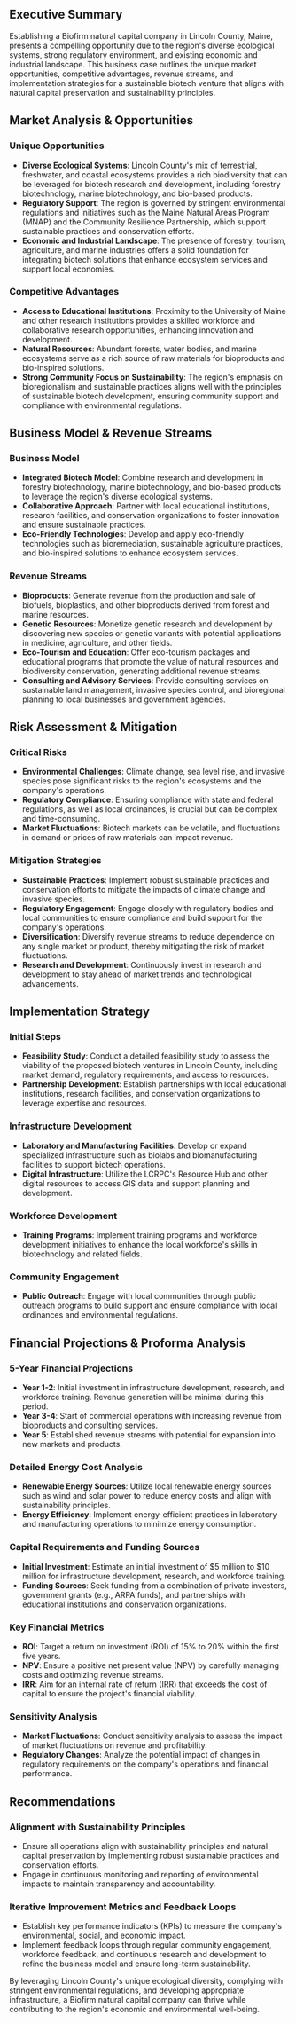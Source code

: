 ## Executive Summary

Establishing a Biofirm natural capital company in Lincoln County, Maine, presents a compelling opportunity due to the region's diverse ecological systems, strong regulatory environment, and existing economic and industrial landscape. This business case outlines the unique market opportunities, competitive advantages, revenue streams, and implementation strategies for a sustainable biotech venture that aligns with natural capital preservation and sustainability principles.

## Market Analysis & Opportunities

### Unique Opportunities
- **Diverse Ecological Systems**: Lincoln County's mix of terrestrial, freshwater, and coastal ecosystems provides a rich biodiversity that can be leveraged for biotech research and development, including forestry biotechnology, marine biotechnology, and bio-based products.
- **Regulatory Support**: The region is governed by stringent environmental regulations and initiatives such as the Maine Natural Areas Program (MNAP) and the Community Resilience Partnership, which support sustainable practices and conservation efforts.
- **Economic and Industrial Landscape**: The presence of forestry, tourism, agriculture, and marine industries offers a solid foundation for integrating biotech solutions that enhance ecosystem services and support local economies.

### Competitive Advantages
- **Access to Educational Institutions**: Proximity to the University of Maine and other research institutions provides a skilled workforce and collaborative research opportunities, enhancing innovation and development.
- **Natural Resources**: Abundant forests, water bodies, and marine ecosystems serve as a rich source of raw materials for bioproducts and bio-inspired solutions.
- **Strong Community Focus on Sustainability**: The region's emphasis on bioregionalism and sustainable practices aligns well with the principles of sustainable biotech development, ensuring community support and compliance with environmental regulations.

## Business Model & Revenue Streams

### Business Model
- **Integrated Biotech Model**: Combine research and development in forestry biotechnology, marine biotechnology, and bio-based products to leverage the region's diverse ecological systems.
- **Collaborative Approach**: Partner with local educational institutions, research facilities, and conservation organizations to foster innovation and ensure sustainable practices.
- **Eco-Friendly Technologies**: Develop and apply eco-friendly technologies such as bioremediation, sustainable agriculture practices, and bio-inspired solutions to enhance ecosystem services.

### Revenue Streams
- **Bioproducts**: Generate revenue from the production and sale of biofuels, bioplastics, and other bioproducts derived from forest and marine resources.
- **Genetic Resources**: Monetize genetic research and development by discovering new species or genetic variants with potential applications in medicine, agriculture, and other fields.
- **Eco-Tourism and Education**: Offer eco-tourism packages and educational programs that promote the value of natural resources and biodiversity conservation, generating additional revenue streams.
- **Consulting and Advisory Services**: Provide consulting services on sustainable land management, invasive species control, and bioregional planning to local businesses and government agencies.

## Risk Assessment & Mitigation

### Critical Risks
- **Environmental Challenges**: Climate change, sea level rise, and invasive species pose significant risks to the region's ecosystems and the company's operations.
- **Regulatory Compliance**: Ensuring compliance with state and federal regulations, as well as local ordinances, is crucial but can be complex and time-consuming.
- **Market Fluctuations**: Biotech markets can be volatile, and fluctuations in demand or prices of raw materials can impact revenue.

### Mitigation Strategies
- **Sustainable Practices**: Implement robust sustainable practices and conservation efforts to mitigate the impacts of climate change and invasive species.
- **Regulatory Engagement**: Engage closely with regulatory bodies and local communities to ensure compliance and build support for the company's operations.
- **Diversification**: Diversify revenue streams to reduce dependence on any single market or product, thereby mitigating the risk of market fluctuations.
- **Research and Development**: Continuously invest in research and development to stay ahead of market trends and technological advancements.

## Implementation Strategy

### Initial Steps
- **Feasibility Study**: Conduct a detailed feasibility study to assess the viability of the proposed biotech ventures in Lincoln County, including market demand, regulatory requirements, and access to resources.
- **Partnership Development**: Establish partnerships with local educational institutions, research facilities, and conservation organizations to leverage expertise and resources.

### Infrastructure Development
- **Laboratory and Manufacturing Facilities**: Develop or expand specialized infrastructure such as biolabs and biomanufacturing facilities to support biotech operations.
- **Digital Infrastructure**: Utilize the LCRPC's Resource Hub and other digital resources to access GIS data and support planning and development.

### Workforce Development
- **Training Programs**: Implement training programs and workforce development initiatives to enhance the local workforce's skills in biotechnology and related fields.

### Community Engagement
- **Public Outreach**: Engage with local communities through public outreach programs to build support and ensure compliance with local ordinances and environmental regulations.

## Financial Projections & Proforma Analysis

### 5-Year Financial Projections
- **Year 1-2**: Initial investment in infrastructure development, research, and workforce training. Revenue generation will be minimal during this period.
- **Year 3-4**: Start of commercial operations with increasing revenue from bioproducts and consulting services.
- **Year 5**: Established revenue streams with potential for expansion into new markets and products.

### Detailed Energy Cost Analysis
- **Renewable Energy Sources**: Utilize local renewable energy sources such as wind and solar power to reduce energy costs and align with sustainability principles.
- **Energy Efficiency**: Implement energy-efficient practices in laboratory and manufacturing operations to minimize energy consumption.

### Capital Requirements and Funding Sources
- **Initial Investment**: Estimate an initial investment of $5 million to $10 million for infrastructure development, research, and workforce training.
- **Funding Sources**: Seek funding from a combination of private investors, government grants (e.g., ARPA funds), and partnerships with educational institutions and conservation organizations.

### Key Financial Metrics
- **ROI**: Target a return on investment (ROI) of 15% to 20% within the first five years.
- **NPV**: Ensure a positive net present value (NPV) by carefully managing costs and optimizing revenue streams.
- **IRR**: Aim for an internal rate of return (IRR) that exceeds the cost of capital to ensure the project's financial viability.

### Sensitivity Analysis
- **Market Fluctuations**: Conduct sensitivity analysis to assess the impact of market fluctuations on revenue and profitability.
- **Regulatory Changes**: Analyze the potential impact of changes in regulatory requirements on the company's operations and financial performance.

## Recommendations

### Alignment with Sustainability Principles
- Ensure all operations align with sustainability principles and natural capital preservation by implementing robust sustainable practices and conservation efforts.
- Engage in continuous monitoring and reporting of environmental impacts to maintain transparency and accountability.

### Iterative Improvement Metrics and Feedback Loops
- Establish key performance indicators (KPIs) to measure the company's environmental, social, and economic impact.
- Implement feedback loops through regular community engagement, workforce feedback, and continuous research and development to refine the business model and ensure long-term sustainability.

By leveraging Lincoln County's unique ecological diversity, complying with stringent environmental regulations, and developing appropriate infrastructure, a Biofirm natural capital company can thrive while contributing to the region's economic and environmental well-being.